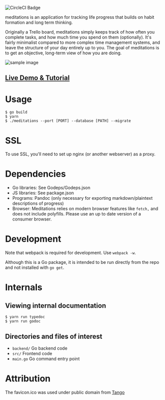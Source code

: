 ![CircleCI Badge](https://circleci.com/gh/ioddly/meditations.png?circle-token=:circle-token&style=shield)

meditations is an application for tracking life progress that builds on habit formation and long term thinking.

Originally a Trello board, meditations simply keeps track of how often you complete tasks, and how much time you spend
on them (optionally). It's fairly minimalist compared to more complex time management systems, and leave the structure
of your day entirely up to you. The goal of meditations is to get an objective, long-term view of how you are doing.

![sample image](http://i.imgur.com/msy5Wnc.png)

## [Live Demo & Tutorial](http://meditations.ioddly.com)

# Usage

    $ go build
    $ yarn
    $ ./meditations --port [PORT] --database [PATH] --migrate 

# SSL

To use SSL, you'll need to set up nginx (or another webserver) as a proxy. 

# Dependencies

- Go libraries: See Godeps/Godeps.json
- JS libraries: See package.json
- Programs: Pandoc (only necessary for exporting markdown/plaintext descriptions of progress)
- Browser: Meditations relies on modern browser features like `fetch,` and does not include polyfills. Please use an up to date version of a consumer browser.

# Development

Note that webpack is required for development. Use `webpack -w`.

Although this is a Go package, it is intended to be run directly from the repo and not installed with `go get`.

# Internals

## Viewing internal documentation

    $ yarn run typedoc
    $ yarn run godoc

## Directories and files of interest

- `backend/` Go backend code
- `src/` Frontend code
- `main.go` Go command entry point

# Attribution

The favicon.ico was used under public domain from [Tango](http://tango.freedesktop.org)
